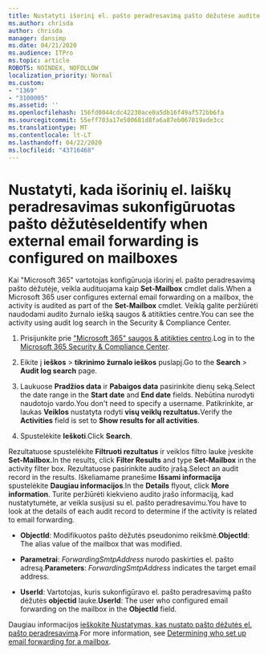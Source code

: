 ```yaml
---
title: Nustatyti išorinį el. pašto peradresavimą pašto dėžutėse audito žurnaluose
ms.author: chrisda
author: chrisda
manager: dansimp
ms.date: 04/21/2020
ms.audience: ITPro
ms.topic: article
ROBOTS: NOINDEX, NOFOLLOW
localization_priority: Normal
ms.custom:
- "1369"
- "3100005"
ms.assetid: ''
ms.openlocfilehash: 156fd0044cdc42230ace0a5db16f49af572bb6fa
ms.sourcegitcommit: 55eff703a17e500681d8fa6a87eb067019ade3cc
ms.translationtype: MT
ms.contentlocale: lt-LT
ms.lasthandoff: 04/22/2020
ms.locfileid: "43716468"
---
```

# <a name="identify-when-external-email-forwarding-is-configured-on-mailboxes"></a><span data-ttu-id="379b8-102">Nustatyti, kada išorinių el. laiškų peradresavimas sukonfigūruotas pašto dėžutėse</span><span class="sxs-lookup"><span data-stu-id="379b8-102">Identify when external email forwarding is configured on mailboxes</span></span>

<span data-ttu-id="379b8-103">Kai "Microsoft 365" vartotojas konfigūruoja išorinį el. pašto peradresavimą pašto dėžutėje, veikla audituojama kaip **Set-Mailbox** cmdlet dalis.</span><span class="sxs-lookup"><span data-stu-id="379b8-103">When a Microsoft 365 user configures external email forwarding on a mailbox, the activity is audited as part of the **Set-Mailbox** cmdlet.</span></span> <span data-ttu-id="379b8-104">Veiklą galite peržiūrėti naudodami audito žurnalo iešką saugos & atitikties centre.</span><span class="sxs-lookup"><span data-stu-id="379b8-104">You can see the activity using audit log search in the Security & Compliance Center.</span></span>

1. <span data-ttu-id="379b8-105">Prisijunkite prie ["Microsoft 365" saugos & atitikties centro](https://protection.office.com/).</span><span class="sxs-lookup"><span data-stu-id="379b8-105">Log in to the [Microsoft 365 Security & Compliance Center](https://protection.office.com/).</span></span>

2. <span data-ttu-id="379b8-106">Eikite į **ieškos** > **tikrinimo žurnalo ieškos** puslapį.</span><span class="sxs-lookup"><span data-stu-id="379b8-106">Go to the **Search** > **Audit log search** page.</span></span>

3. <span data-ttu-id="379b8-107">Laukuose **Pradžios data** ir **Pabaigos data** pasirinkite dienų seką.</span><span class="sxs-lookup"><span data-stu-id="379b8-107">Select the date range in the **Start date** and **End date** fields.</span></span> <span data-ttu-id="379b8-108">Nebūtina nurodyti naudotojo vardo.</span><span class="sxs-lookup"><span data-stu-id="379b8-108">You don't need to specify a username.</span></span> <span data-ttu-id="379b8-109">Patikrinkite, ar laukas **Veiklos** nustatyta rodyti **visų veiklų rezultatus.**</span><span class="sxs-lookup"><span data-stu-id="379b8-109">Verify the **Activities** field is set to **Show results for all activities**.</span></span>

4. <span data-ttu-id="379b8-110">Spustelėkite **Ieškoti**.</span><span class="sxs-lookup"><span data-stu-id="379b8-110">Click **Search**.</span></span>

<span data-ttu-id="379b8-111">Rezultatuose spustelėkite **Filtruoti rezultatus** ir veiklos filtro lauke įveskite **Set-Mailbox.**</span><span class="sxs-lookup"><span data-stu-id="379b8-111">In the results, click **Filter Results** and type **Set-Mailbox** in the activity filter box.</span></span> <span data-ttu-id="379b8-112">Rezultatuose pasirinkite audito įrašą.</span><span class="sxs-lookup"><span data-stu-id="379b8-112">Select an audit record in the results.</span></span> <span data-ttu-id="379b8-113">Iškeliamame pranešime **Išsami informacija** spustelėkite **Daugiau informacijos**.</span><span class="sxs-lookup"><span data-stu-id="379b8-113">In the **Details** flyout, click **More information**.</span></span> <span data-ttu-id="379b8-114">Turite peržiūrėti kiekvieno audito įrašo informaciją, kad nustatytumėte, ar veikla susijusi su el. pašto peradresavimu.</span><span class="sxs-lookup"><span data-stu-id="379b8-114">You have to look at the details of each audit record to determine if the activity is related to email forwarding.</span></span>

- <span data-ttu-id="379b8-115">**ObjectId**: Modifikuotos pašto dėžutės pseudonimo reikšmė.</span><span class="sxs-lookup"><span data-stu-id="379b8-115">**ObjectId**: The alias value of the mailbox that was modified.</span></span>

- <span data-ttu-id="379b8-116">**Parametrai**: _ForwardingSmtpAddress_ nurodo paskirties el. pašto adresą.</span><span class="sxs-lookup"><span data-stu-id="379b8-116">**Parameters**: _ForwardingSmtpAddress_ indicates the target email address.</span></span>

- <span data-ttu-id="379b8-117">**UserId**: Vartotojas, kuris sukonfigūravo el. pašto peradresavimą pašto dėžutės **objectid** lauke.</span><span class="sxs-lookup"><span data-stu-id="379b8-117">**UserId**: The user who configured email forwarding on the mailbox in the **ObjectId** field.</span></span>

<span data-ttu-id="379b8-118">Daugiau informacijos [ieškokite Nustatymas, kas nustato pašto dėžutės el. pašto peradresavimą](https://docs.microsoft.com/office365/securitycompliance/auditing-troubleshooting-scenarios#determining-who-set-up-email-forwarding-for-a-mailbox).</span><span class="sxs-lookup"><span data-stu-id="379b8-118">For more information, see [Determining who set up email forwarding for a mailbox](https://docs.microsoft.com/office365/securitycompliance/auditing-troubleshooting-scenarios#determining-who-set-up-email-forwarding-for-a-mailbox).</span></span>
